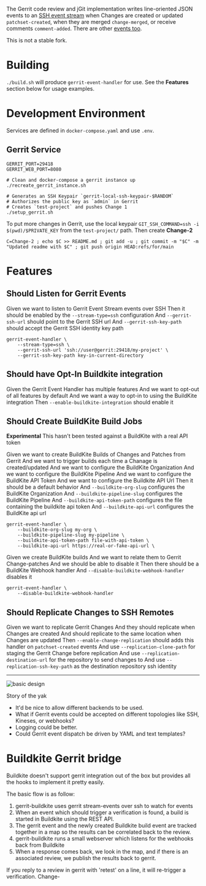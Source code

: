 The Gerrit code review and jGit implementation writes line-oriented JSON events to an [SSH event stream](https://gerrit-review.googlesource.com/Documentation/cmd-stream-events.html) when Changes are created or updated `patchset-created`, when they are merged `change-merged`, or receive comments `comment-added`. There are other [events too](https://gerrit-review.googlesource.com/Documentation/cmd-stream-events.html#_schema).

This is not a stable fork.

# Building

`./build.sh` will produce `gerrit-event-handler` for use. See the **Features** section below for usage examples.

# Development Environment

Services are defined in `docker-compose.yaml` and use `.env`.

## Gerrit Service

```
GERRIT_PORT=29418
GERRIT_WEB_PORT=8080

# Clean and docker-compose a gerrit instance up
./recreate_gerrit_instance.sh

# Generates an SSH Keypair `gerrit-local-ssh-keypair-$RANDOM`
# Authorizes the public key as `admin` in Gerrit
# Creates `test-project` and pushes Change 1
./setup_gerrit.sh
```

To put more changes in Gerrit, use the local keypair `GIT_SSH_COMMAND=ssh -i $(pwd)/$PRIVATE_KEY` from the `test-project/` path. Then create **Change-2**
```
C=Change-2 ; echo $C >> README.md ; git add -u ; git commit -m "$C" -m "Updated readme with $C" ; git push origin HEAD:refs/for/main
```

# Features

## Should Listen for Gerrit Events

Given we want to listen to Gerrit Event Stream events over SSH
Then it should be enabled by the `--stream-type=ssh` configuration
And `--gerrit-ssh-url` should point to the Gerrit SSH url
And `--gerrit-ssh-key-path` should accept the Gerrit SSH identity key path

```
gerrit-event-handler \
    --stream-type=ssh \
    --gerrit-ssh-url 'ssh://user@gerrit:29418/my-project' \
    --gerrit-ssh-key-path key-in-current-directory
```
## Should have Opt-In Buildkite integration

Given the Gerrit Event Handler has multiple features
And we want to opt-out of all features by default
And we want a way to opt-in to using the BuildKite integration
Then `--enable-buildkite-integration` should enable it

## Should Create BuildKite Build Jobs

**Experimental** This hasn't been tested against a BuildKite with a real API token

Given we want to create BuildKite Builds of Changes and Patches from Gerrit
And we want to trigger builds each time a Chanage is created/updated
And we want to configure the BuildKite Organization
And we want to configure the BuildKite Pipeline
And we want to configure the BuildKite API Token
And we want to configure the Buildkite API Url
Then it should be a default behavior
And `--buildkite-org-slug` configures the BuildKite Organization
And `--buildkite-pipeline-slug` configures the BuildKite Pipeline
And `--buildkite-api-token-path` configures the file containing the buildkite api token
And `--buildkite-api-url` configures the BuildKite api url

```
gerrit-event-handler \
    --buildkite-org-slug my-org \
    --buildkite-pipeline-slug my-pipeline \
    --buildkite-api-token-path file-with-api-token \
    --buildkite-api-url https://real-or-fake-api-url \
```

Given we create BuildKite builds
And we want to relate them to Gerrit Change-patches
And we should be able to disable it
Then there should be a BuildKite Webhook handler
And `--disable-buildkite-webhook-handler` disables it

```
gerrit-event-handler \
    --disable-buildkite-webhook-handler
```

## Should Replicate Changes to SSH Remotes

Given we want to replicate Gerrit Changes
And they should replicate when Changes are created
And should replicate to the same location when Changes are updated
Then `--enable-change-replication` should adds this handler on `patchset-created` events
And use `--replication-clone-path` for staging the Gerrit Change before replication
And use `--replication-destination-url` for the repository to send changes to
And use `--replication-ssh-key-path` as the destination repository ssh identity

----

![basic design](https://github.com/mrmod/gerrit-buildkite/blob/version-22/Design.png?raw=true)

Story of the yak
* It'd be nice to allow different backends to be used.
* What if Gerrit events could be accepted on different topologies like SSH, Kineses, or webhooks?
* Logging could be better.
* Could Gerrit event dispatch be driven by YAML and text templates?

# Buildkite Gerrit bridge

Buildkite doesn't support gerrit integration out of the box but provides all
the hooks to implement it pretty easily.

The basic flow is as follow:
 1) gerrit-buildkite uses gerrit stream-events over ssh to watch for events
 2) When an event which should trigger a verification is found, a build is started in Buildkite using the REST API.
 3) The gerrit event and the newly created Buildkite build event are tracked together in a map so the results can be correlated back to the review.
 4) gerrit-buildkite runs a small webserver which listens for the webhooks back from Buildkite
 5) When a response comes back, we look in the map, and if there is an associated review, we publish the results back to gerrit.

If you reply to a review in gerrit with 'retest' on a line, it will re-trigger a verification.
Change-
